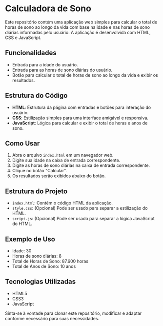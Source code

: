 # Calculadora de Sono

Este repositório contém uma aplicação web simples para calcular o total de horas de sono ao longo da vida com base na idade e nas horas de sono diárias informadas pelo usuário. A aplicação é desenvolvida com HTML, CSS e JavaScript.

## Funcionalidades

- Entrada para a idade do usuário.
- Entrada para as horas de sono diárias do usuário.
- Botão para calcular o total de horas de sono ao longo da vida e exibir os resultados.

## Estrutura do Código

- **HTML**: Estrutura da página com entradas e botões para interação do usuário.
- **CSS**: Estilização simples para uma interface amigável e responsiva.
- **JavaScript**: Lógica para calcular e exibir o total de horas e anos de sono.

## Como Usar

1. Abra o arquivo `index.html` em um navegador web.
2. Digite sua idade na caixa de entrada correspondente.
3. Digite as horas de sono diárias na caixa de entrada correspondente.
4. Clique no botão "Calcular".
5. Os resultados serão exibidos abaixo do botão.

## Estrutura do Projeto

- `index.html`: Contém o código HTML da aplicação.
- `style.css`: (Opcional) Pode ser usado para separar a estilização do HTML.
- `script.js`: (Opcional) Pode ser usado para separar a lógica JavaScript do HTML.

## Exemplo de Uso

- Idade: 30
- Horas de sono diárias: 8
- Total de Horas de Sono: 87.600 horas
- Total de Anos de Sono: 10 anos

## Tecnologias Utilizadas

- HTML5
- CSS3
- JavaScript

Sinta-se à vontade para clonar este repositório, modificar e adaptar conforme necessário para suas necessidades.
